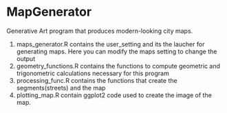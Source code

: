 # MapGenerator
Generative Art program that produces modern-looking city maps.

1. maps_generator.R contains the user_setting and its the laucher for generating maps. Here you can modify the maps setting to change the output
2. geometry_functions.R contains the functions to compute geometric and trigonometric calculations necessary for this program
3. processing_func.R contains the functions that create the segments(streets) and the map
4. plotting_map.R contain ggplot2 code used to create the image of the map. 
